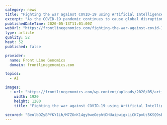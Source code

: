 ```yaml
---
category: news
title: "Fighting the war against COVID-19 using Artificial Intelligence"
excerpt: "As the COVID-19 pandemic continues to cause global disruption and continues to infect the population, the race is on to […]"
publishedDateTime: 2020-05-13T11:01:00Z
webUrl: "https://frontlinegenomics.com/fighting-the-war-against-covid-19-using-artificial-intelligence/"
type: article
quality: 52
heat: 52
published: false

provider:
  name: Front Line Genomics
  domain: frontlinegenomics.com

topics:
  - AI

images:
  - url: "https://frontlinegenomics.com/wp-content/uploads/2020/05/artificial-intelligence-3382507_1920.jpg"
    width: 1920
    height: 1280
    title: "Fighting the war against COVID-19 using Artificial Intelligence"

secured: "BeulbDZyBPfKY1Lh/M7ZOnK14gybweOephtDHUaipwigxLiCK7pxUs5KSQ9sBvDEqcXqBQkecSiPFSa4LHeG/r1ppoG1PxPRhVxhZvc52y6FVLMkF87gvfWcGYOsqpnC6qblrYnNp3zNnbEhO9bupf7YyA7rg7oV66wzL69gY0cF3UVxMLbvs4kDzPeOKy+11RYytpetGCuVbwKBkgElnrSc6/ZSJ2hDAdFmavQ1IVzD/jfphQpZCCayGGhSHuHFN+f8b1Zps063xY29fWxd0Xbsu99csAOwAAj+QaJsb3lfbvA8fBaHX8wI+0YdWV53;P+PGefrkSMa3X8J8wxnrqw=="
---
```


